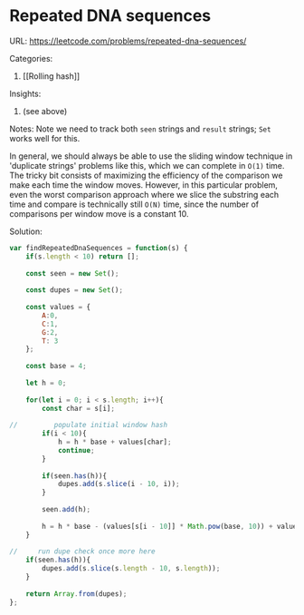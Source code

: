 # Repeated DNA sequences

URL: https://leetcode.com/problems/repeated-dna-sequences/

Categories:
1. [[Rolling hash]]

Insights:
1. (see above)

Notes:
Note we need to track both `seen` strings and `result` strings; `Set` works well for this.

In general, we should always be able to use the sliding window technique in 'duplicate strings' problems like this, which we can complete in `O(1)` time.  The tricky bit consists of maximizing the efficiency of the comparison we make each time the window moves.  However, in this particular problem, even the worst comparison approach where we slice the substring each time and compare is technically still `O(N)` time, since the number of comparisons per window move is a constant 10.

Solution:
```javascript
var findRepeatedDnaSequences = function(s) {
    if(s.length < 10) return [];
    
    const seen = new Set();
    
    const dupes = new Set();
    
    const values = {
        A:0,
        C:1,
        G:2,
        T: 3
    };
    
    const base = 4;
    
    let h = 0;
    
    for(let i = 0; i < s.length; i++){
        const char = s[i];
        
//         populate initial window hash
        if(i < 10){
            h = h * base + values[char];
            continue;
        }
        
        if(seen.has(h)){
            dupes.add(s.slice(i - 10, i));
        }
        
        seen.add(h);
        
        h = h * base - (values[s[i - 10]] * Math.pow(base, 10)) + values[char];
    }
    
//     run dupe check once more here
    if(seen.has(h)){
        dupes.add(s.slice(s.length - 10, s.length));
    }
    
    return Array.from(dupes);
};
```